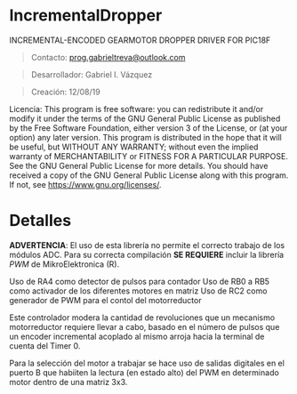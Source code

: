 # IncrementalDropper
INCREMENTAL-ENCODED GEARMOTOR DROPPER DRIVER FOR PIC18F 

> Contacto: 		  prog.gabrieltreva@outlook.com

> Desarrollador: 	Gabriel I. Vázquez

> Creación: 		  12/08/19

Licencia:
				        This program is free software: you can redistribute it and/or modify
				        it under the terms of the GNU General Public License as published by
				        the Free Software Foundation, either version 3 of the License, or
				        (at your option) any later version.
				        This program is distributed in the hope that it will be useful,
				        but WITHOUT ANY WARRANTY; without even the implied warranty of
				        MERCHANTABILITY or FITNESS FOR A PARTICULAR PURPOSE. See the
				        GNU General Public License for more details.
				        You should have received a copy of the GNU General Public License
				        along with this program. If not, see <https://www.gnu.org/licenses/>.
				
# Detalles

   **ADVERTENCIA**: El uso de esta librería no permite el correcto trabajo de los módulos ADC.
   Para su correcta compilación **SE REQUIERE** incluir la librería *PWM* de MikroElektronica (R).
   
   Uso de RA4 como detector de pulsos para contador
   Uso de RB0 a RB5 como activador de los diferentes motores en matriz
   Uso de RC2 como generador de PWM para el contol del motorreductor

   Este controlador modera la cantidad de revoluciones que un mecanismo motorreductor requiere llevar
   a cabo, basado en el número de pulsos que un encoder incremental acoplado al mismo
   arroja hacia la terminal de cuenta del Timer 0. 
   
   Para la selección del motor a trabajar se hace uso de salidas digitales en el puerto B
   que habiiten la lectura (en estado alto) del PWM en determinado motor dentro de una matriz 3x3.
